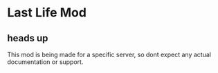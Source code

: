 # Last Life Mod

## heads up

This mod is being made for a specific server, so dont expect any actual documentation or support.
